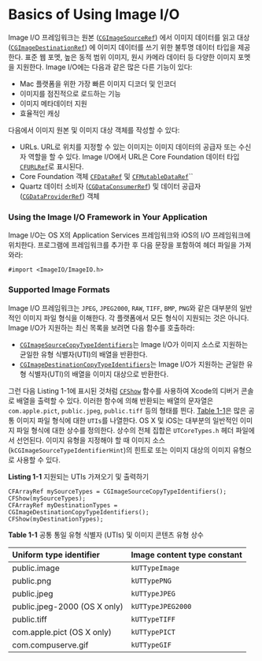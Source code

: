 # Basics of Using Image I/O

Image I/O 프레임워크는 원본 \([`CGImageSourceRef`](https://developer.apple.com/documentation/imageio/cgimagesource)\) 에서 이미지 데이터를 읽고 대상 \([`CGImageDestinationRef`](https://developer.apple.com/documentation/imageio/cgimagedestinationref)\) 에 이미지 데이터를 쓰기 위한 불투명 데이터 타입을 제공한다. 표준 웹 포멧, 높은 동적 범위 이미지, 원시 카메라 데이터 등 다양한 이미지 포멧을 지원한다. Image I/O에는 다음과 같은 많은 다른 기능이 있다:

* Mac 플랫폼을 위한 가장 빠른 이미지 디코더 및 인코더
* 이미지를 점진적으로 로드하는 기능
* 이미지 메타데이터 지원
* 효율적인 캐싱

다음에서 이미지 원본 및 이미지 대상 객체를 작성할 수 있다:

* URLs. URL로 위치를 지정할 수 있는 이미지는 이미지 데이터의 공급자 또는 수신자 역할을 할 수 있다. Image I/O에서 URL은 Core Foundation 데이터 타입 [`CFURLRef`](https://developer.apple.com/documentation/corefoundation/cfurl)로 표시된다.
* Core Foundation 객체 [`CFDataRef`](https://developer.apple.com/documentation/corefoundation/cfdata) 및 [`CFMutableDataRef`](https://developer.apple.com/documentation/corefoundation/cfmutabledataref)\`\`
* Quartz 데이터 소비자 \([`CGDataConsumerRef`](https://developer.apple.com/documentation/coregraphics/cgdataconsumer)\) 및 데이터 공급자 \([`CGDataProviderRef`](https://developer.apple.com/documentation/coregraphics/cgdataprovider)\) 객체

### Using the Image I/O Framework in Your Application

Image I/O는 OS X의 Application Services 프레임워크와 iOS의 I/O 프레임워크에 위치한다. 프로그램에 프레임워크를 추가한 후 다음 문장을 포함하여 헤더 파일을 가져와라:

`#import <ImageIO/ImageIO.h>`  


### Supported Image Formats

Image I/O 프레임워크는 `JPEG`, `JPEG2000`, `RAW`, `TIFF`, `BMP`, `PNG`와 같은 대부분의 일반적인 이미지 파일 형식을 이해한다. 각 플랫폼에서 모든 형식이 지원되는 것은 아니다. Image I/O가 지원하는 최신 목록을 보려면 다음 함수를 호출하라:

* [`CGImageSourceCopyTypeIdentifiers`](https://developer.apple.com/documentation/imageio/1465383-cgimagesourcecopytypeidentifiers)는 Image I/O가 이미지 소스로 지원하는 균일한 유형 식별자\(UTI\)의 배열을 반환한다.
* [`CGImageDestinationCopyTypeIdentifiers`](https://developer.apple.com/documentation/imageio/1465316-cgimagedestinationcopytypeidenti)는 Image I/O가 지원하는 균일한 유형 식별자\(UTI\)의 배열을 이미지 대상으로 반환한다.

그런 다음 Listing 1-1에 표시된 것처럼 [`CFShow`](https://developer.apple.com/documentation/corefoundation/1541433-cfshow) 함수를 사용하여 Xcode의 디버거 콘솔로 배열을 출력할 수 있다. 이러한 함수에 의해 반환되는 배열의 문자열은 `com.apple.pict`, `public.jpeg`, `public.tiff` 등의 형태를 띈다. [Table 1-1](https://developer.apple.com/library/archive/documentation/GraphicsImaging/Conceptual/ImageIOGuide/imageio_basics/ikpg_basics.html#//apple_ref/doc/uid/TP40005462-CH216-SW3)은 많은 공통 이미지 파일 형식에 대한 `UTIs`를 나열한다. OS X 및 iOS는 대부분의 일반적인 이미지 파일 형식에 대한 상수를 정의한다. 상수의 전체 집합은 `UTCoreTypes.h` 헤더 파일에서 선언된다. 이미지 유형을 지정해야 할 때 이미지 소스\(`kCGImageSourceTypeIdentifierHint`\)의 힌트로 또는 이미지 대상의 이미지 유형으로 사용할 수 있다.

**Listing 1-1**  지원되는 UTIs 가져오기 및 출력하기

```text
CFArrayRef mySourceTypes = CGImageSourceCopyTypeIdentifiers();
CFShow(mySourceTypes);
CFArrayRef myDestinationTypes = CGImageDestinationCopyTypeIdentifiers();
CFShow(myDestinationTypes);
```

**Table 1-1** 공통 통일 유형 식별자 \(UTIs\) 및 이미지 콘텐츠 유형 상수

| Uniform type identifier | Image content type constant |
| :--- | :--- |
| public.image | `kUTTypeImage` |
| public.png | `kUTTypePNG` |
| public.jpeg | `kUTTypeJPEG` |
| public.jpeg-2000 \(OS X only\) | `kUTTypeJPEG2000` |
| public.tiff | `kUTTypeTIFF` |
| com.apple.pict \(OS X only\) | `kUTTypePICT` |
| com.compuserve.gif | `kUTTypeGIF` |

